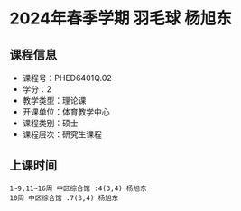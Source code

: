 # 2024年春季学期 羽毛球 杨旭东






## 课程信息

- 课程号：PHED6401Q.02
- 学分：2
- 教学类型：理论课
- 开课单位：体育教学中心
- 课程类别：硕士
- 课程层次：研究生课程

## 上课时间

```
1~9,11~16周 中区综合馆 :4(3,4) 杨旭东
10周 中区综合馆 :7(3,4) 杨旭东
```

